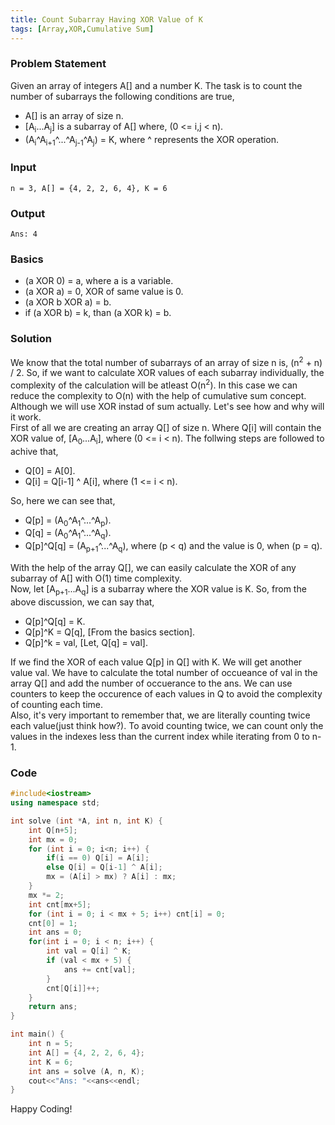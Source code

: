 ```yaml
---
title: Count Subarray Having XOR Value of K
tags: [Array,XOR,Cumulative Sum]
---
```

### Problem Statement
Given an array of integers A[] and a number K. The task is to count the number of subarrays the following conditions are true,

- A[] is an array of size n.
- \[A<sub>i</sub>...A<sub>j</sub>\] is a subarray of A[] where, (0 <= i,j < n).
- (A<sub>i</sub>^A<sub>i+1</sub>^...^A<sub>j-1</sub>^A<sub>j</sub>) = K, where ^ represents the XOR operation.

### Input
```
n = 3, A[] = {4, 2, 2, 6, 4}, K = 6

```

### Output
```
Ans: 4
```

### Basics
- (a XOR 0) = a, where a is a variable.
- (a XOR a) = 0, XOR of same value is 0.
- (a XOR b XOR a) = b.
- if (a XOR b) = k, than (a XOR k) = b.

### Solution
We know that the total number of subarrays of an array of size n is, (n<sup>2</sup> + n) / 2. So, if we want to calculate XOR values of each subarray individually, the complexity of the calculation will be atleast O(n<sup>2</sup>). In this case we can reduce the complexity to O(n) with the help of cumulative sum concept. Although we will use XOR instad of sum actually. Let's see how and why will it work.<br>
First of all we are creating an array Q[] of size n. Where Q[i] will contain the XOR value of, [A<sub>0</sub>...A<sub>i</sub>], where (0 <= i < n). The follwing steps are followed to achive that,

- Q[0] = A[0].
- Q[i] = Q[i-1] ^ A[i], where (1 <= i < n).

So, here we can see that,

- Q[p] = (A<sub>0</sub>^A<sub>1</sub>^...^A<sub>p</sub>).
- Q[q] = (A<sub>0</sub>^A<sub>1</sub>^...^A<sub>q</sub>).
- Q[p]^Q[q] = (A<sub>p+1</sub>^...^A<sub>q</sub>), where (p < q) and the value is 0, when (p = q).

With the help of the array Q[], we can easily calculate the XOR of any subarray of A[] with O(1) time complexity.<br>
Now, let [A<sub>p+1</sub>...A<sub>q</sub>] is a subarray where the XOR value is K. So, from the above discussion, we can say that,

- Q[p]^Q[q] = K.
- Q[p]^K = Q[q], [From the basics section].
- Q[p]^k = val, [Let, Q[q] = val].

If we find the XOR of each value Q[p] in Q[] with K. We will get another value val. We have to calculate the total number of occueance of val in the array Q[] and add the number of occuerance to the ans. We can use counters to keep the occurence of each values in Q to avoid the complexity of counting each time.<br>
Also, it's very important to remember that, we are literally counting twice each value(just think how?). To avoid counting twice, we can count only the values in the indexes less than the current index while iterating from 0 to n-1.

### Code
```cpp
#include<iostream>
using namespace std;

int solve (int *A, int n, int K) {
    int Q[n+5];
    int mx = 0;
    for (int i = 0; i<n; i++) {
        if(i == 0) Q[i] = A[i];
        else Q[i] = Q[i-1] ^ A[i];
        mx = (A[i] > mx) ? A[i] : mx;
    }
    mx *= 2;
    int cnt[mx+5];
    for (int i = 0; i < mx + 5; i++) cnt[i] = 0;
    cnt[0] = 1;
    int ans = 0;
    for(int i = 0; i < n; i++) {
        int val = Q[i] ^ K;
        if (val < mx + 5) {
            ans += cnt[val];
        }
        cnt[Q[i]]++;
    }
    return ans;
}

int main() {
    int n = 5;
    int A[] = {4, 2, 2, 6, 4};
    int K = 6;
    int ans = solve (A, n, K);
    cout<<"Ans: "<<ans<<endl;
}
```
Happy Coding!